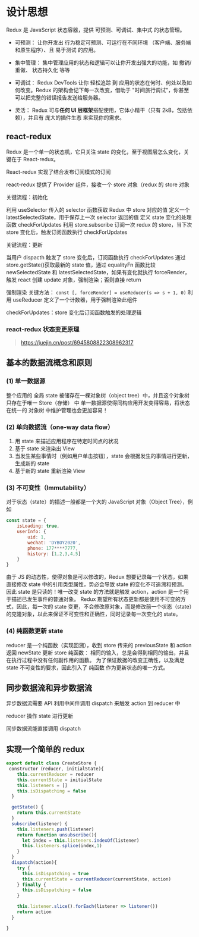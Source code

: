 # 设计思想

Redux 是 JavaScript 状态容器，提供 可预测、可调试、集中式 的状态管理。

- 可预测： 让你开发出 行为稳定可预测、可运行在不同环境 （客户端、服务端和原生程序）、且 易于测试 的应用。

- 集中管理： 集中管理应用的状态和逻辑可以让你开发出强大的功能，如 撤销/重做、 状态持久化 等等

- 可调试： Redux DevTools 让你 轻松追踪 到 应用的状态在何时、何处以及如何改变。Redux 的架构会记下每一次改变，借助于 "时间旅行调试"，你甚至可以把完整的错误报告发送给服务器。

- 灵活： Redux 可与**任何 UI 层框架**搭配使用，它体小精干（只有 2kB，包括依赖），并且有 庞大的插件生态 来实现你的需求。

## react-redux

Redux 是一个单一的状态机，它只关注 state 的变化，至于视图层怎么变化，关键在于 React-redux。

React-redux 实现了结合发布订阅模式的订阅

react-redux 提供了 Provider 组件，接收一个 store 对象（redux 的 store 对象

关键流程：初始化

利用 useSelector 传入的 selector 函数获取 Redux 中 store 对应的值
定义一个 latestSelectedState，用于保存上一次 selector 返回的值
定义 state 变化的处理函数 checkForUpdates
利用 store.subscribe 订阅一次 redux 的 store，当下次 store 变化后，触发订阅函数执行 checkForUpdates

关键流程：更新

当用户 dispacth 触发了 store 变化后，订阅函数执行 checkForUpdates
通过 store.getState()获取最新的 state 值，通过 equalityFn 函数比较 newSelectedState 和 latestSelectedState，如果有变化就执行 forceRender，触发 react 创建 update 对象，强制渲染；否则直接 return

强制渲染
关键方法： `const [, forceRender] = useReducer(s => s + 1, 0)` 利用 useReducer 定义了一个计数器，用于强制渲染此组件

checkForUpdates：store 变化后订阅函数触发的处理逻辑

### react-redux 状态变更原理

> https://juejin.cn/post/6945808822308962317

## 基本的数据流概念和原则

### (1) 单一数据**源**

整个应用的 全局 state 被储存在一棵对象树（object tree）中，并且这个对象树只存在于唯一 Store（存储） 中
单一数据源使得同构应用开发变得容易，将状态在统一的 对象树 中维护管理也会更加容易！

### (2) 单向数据流（one-way data flow）

1. 用 state 来描述应用程序在特定时间点的状况
2. 基于 state 来渲染出 View
3. 当发生某些事情时（例如用户单击按钮），state 会根据发生的事情进行更新，生成新的 state
4. 基于新的 state 重新渲染 View

### (3) 不可变性（Immutability）

对于状态（state）的描述一般都是一个大的 JavaScript 对象（Object Tree），例如

```js
const state = {
    isLoading: true,
    userInfo: {
        uid: 1,
        wechat: 'DYBOY2020',
        phone: 177****7777,
        history: [1,2,3,4,5]
    }
}
```

由于 JS 的动态性，使得对象是可以修改的，Redux 想要记录每一个状态，如果直接修改 state 中的引用类型属性，势必会导致 state 的变化不可追溯和预测。
因此 state 是只读的！唯一改变 state 的方法就是触发 action，action 是一个用于描述已发生事件的普通对象。
Redux 期望所有状态更新都是使用不可变的方式，因此，每一次的 state 变更，不会修改原对象，而是修改前一个状态（state）的克隆对象，以此来保证不可变性和正确性，同时记录每一次变化的 state。

### (4) 纯函数更新 state

reducer 是一个纯函数（实现回溯），收到 store 传来的 previousState 和 action 返回 newState
更新 store
纯函数： 相同的输入，总是会得到相同的输出，并且在执行过程中没有任何副作用的函数。
为了保证数据的改变正确性，以及满足 state 不可变性的要求，因此引入了 纯函数 作为更新状态的唯一方式。

## 同步数据流和异步数据流

异步数据流需要 API 利用中间件调用 dispatch 来触发 action 到 reducer 中

reducer 操作 state 进行更新

同步数据流能直接调用 dispatch

## 实现一个简单的 redux

```js
export default class CreateStore {
 constructor（reducer, initialState){
    this.currentReducer = reducer
    this.currentState = initialState
    this.listeners = []
    this.isDispatching = false
  }

  getState() {
    return this.currentState
  }
  subscribe(listener) {
    this.listeners.push(listener)
    return function unsubscribe(){
      let index = this.listeners.indexOf(listener)
      this.listeners.splice(index,1)
    }
  }
  dispatch(action){
    try {
      this.isDispatching = true
      this.currentState = currentReducer(currentState, action)
    } finally {
      this.isDispatching = false
    }

    this.listener.slice().forEach(listener => listener())
    return action
  }

}
```
